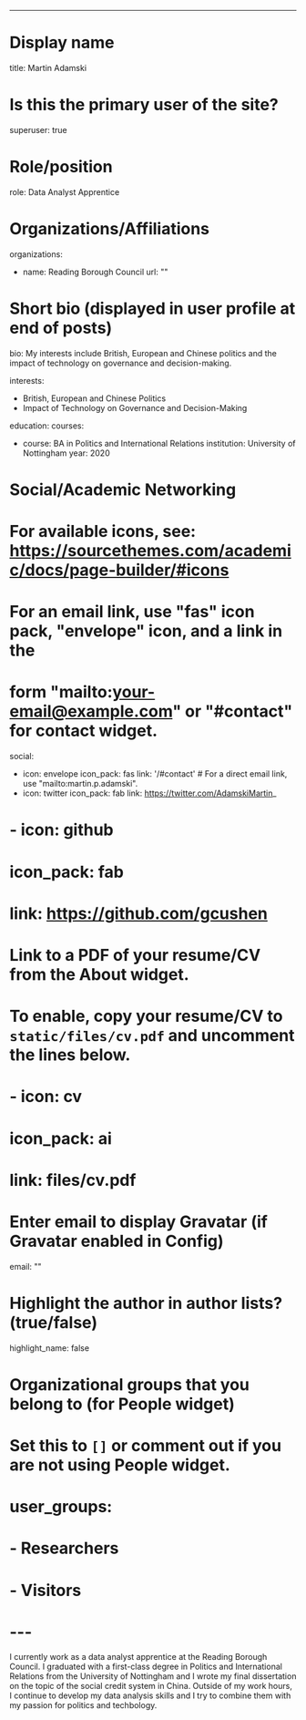 ---
# Display name
title: Martin Adamski

# Is this the primary user of the site?
superuser: true

# Role/position
role: Data Analyst Apprentice

# Organizations/Affiliations
organizations:
- name: Reading Borough Council
  url: ""

# Short bio (displayed in user profile at end of posts)
bio: My interests include British, European and Chinese politics and the impact of technology on governance and decision-making.

interests:
- British, European and Chinese Politics
- Impact of Technology on Governance and Decision-Making

education:
  courses:
  - course: BA in Politics and International Relations
    institution: University of Nottingham
    year: 2020

# Social/Academic Networking
# For available icons, see: https://sourcethemes.com/academic/docs/page-builder/#icons
#   For an email link, use "fas" icon pack, "envelope" icon, and a link in the
#   form "mailto:your-email@example.com" or "#contact" for contact widget.
social:
- icon: envelope
  icon_pack: fas
  link: '/#contact'  # For a direct email link, use "mailto:martin.p.adamski".
- icon: twitter
  icon_pack: fab
  link: https://twitter.com/AdamskiMartin_
# - icon: github
 # icon_pack: fab
  # link: https://github.com/gcushen
  
# Link to a PDF of your resume/CV from the About widget.
# To enable, copy your resume/CV to `static/files/cv.pdf` and uncomment the lines below.
# - icon: cv
#   icon_pack: ai
#   link: files/cv.pdf

# Enter email to display Gravatar (if Gravatar enabled in Config)
email: ""

# Highlight the author in author lists? (true/false)
highlight_name: false

# Organizational groups that you belong to (for People widget)
#   Set this to `[]` or comment out if you are not using People widget.
# user_groups:
# - Researchers
# - Visitors
# ---

I currently work as a data analyst apprentice at the Reading Borough Council. I graduated with a first-class degree in Politics and International Relations from the University of Nottingham and I wrote my final dissertation on the topic of the social credit system in China. Outside of my work hours, I continue to develop my data analysis skills and I try to combine them with my passion for politics and techbology.
